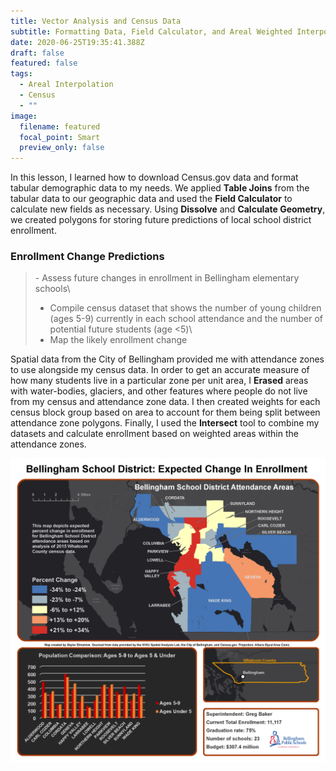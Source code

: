 ```yaml
---
title: Vector Analysis and Census Data
subtitle: Formatting Data, Field Calculator, and Areal Weighted Interpolation
date: 2020-06-25T19:35:41.388Z
draft: false
featured: false
tags:
  - Areal Interpolation
  - Census
  - ""
image:
  filename: featured
  focal_point: Smart
  preview_only: false
---
```

In this lesson, I learned how to download Census.gov data and format tabular demographic data to my needs. We applied **Table Joins** from the tabular data to our geographic data and used the **Field Calculator** to calculate new fields as necessary. Using **Dissolve** and **Calculate Geometry**, we created polygons for storing future predictions of local school district enrollment.

### Enrollment Change Predictions

> \- Assess future changes in enrollment in Bellingham elementary schools\
> - Compile census dataset that shows the number of young children (ages 5-9) currently in each school attendance and the number of potential future students (age <5)\
> - Map the likely enrollment change

Spatial data from the City of Bellingham provided me with attendance zones to use alongside my census data. In order to get an accurate measure of how many students live in a particular zone per unit area, I **Erased** areas with water-bodies, glaciers, and other features where people do not live from my census and attendance zone data. I then created weights for each census block group based on area to account for them being split between attendance zone polygons. Finally, I used the **Intersect** tool to combine my datasets and calculate enrollment based on weighted areas within the attendance zones.

![Map of Bham School District Expected Change in Enrollment](elmstrom_lab3_map3.png "Bellingham School District Expected Change in Enrollment")